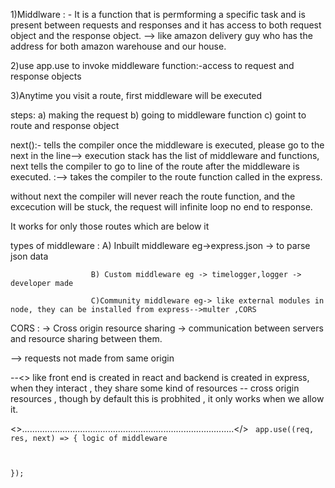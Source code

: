 1)Middlware : - It is a function that is permforming a specific task and is present between requests and responses and it has access to both request object and the response object. --> like amazon delivery guy who has the address for both amazon warehouse and our house.

2)use app.use to invoke middleware function:-access to request and response objects

3)Anytime you visit a route, first middleware will be executed

steps:
a) making the request
b) going to middleware function
c) goint to route and response object

next():- tells the compiler once the middleware is executed, please go to the next in the line--> execution stack has the list of middleware and functions, next tells the compiler to go to line of the route after the middleware is executed. :--> takes the compiler to the route function called in the express.

without next the compiler will never reach the route function, and the excecution will be stuck, the request will infinite loop no end to response.

It works for only those routes which are below it

types of middleware : A) Inbuilt middleware eg->express.json -> to parse json data

                      B) Custom middleware eg -> timelogger,logger -> developer made

                      C)Community middleware eg-> like external modules in node, they can be installed from express-->multer ,CORS

CORS : -> Cross origin resource sharing -> communication between servers and resource sharing between them.

--> requests not made from same origin

--<> like front end is created in react and backend is created in express, when they interact , they share some kind of resources -- cross origin resources , though by default this is probhited , it only works when we allow it.

<>....................................................................................</>
<code>
app.use((req, res, next) => {
logic of middleware

});
</code>
